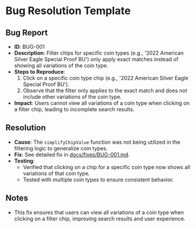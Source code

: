 # Bug Resolution Template

## Bug Report
- **ID**: BUG-001
- **Description**: Filter chips for specific coin types (e.g., '2022 American Silver Eagle Special Proof BU') only apply exact matches instead of showing all variations of the coin type.
- **Steps to Reproduce**:
  1. Click on a specific coin type chip (e.g., '2022 American Silver Eagle Special Proof BU').
  2. Observe that the filter only applies to the exact match and does not include other variations of the coin type.
- **Impact**: Users cannot view all variations of a coin type when clicking on a filter chip, leading to incomplete search results.

## Resolution
- **Cause**: The `simplifyChipValue` function was not being utilized in the filtering logic to generalize coin types.
- **Fix**: See detailed fix in [docs/fixes/BUG-001.md](fixes/BUG-001.md).
- **Testing**:
  - Verified that clicking on a chip for a specific coin type now shows all variations of that coin type.
  - Tested with multiple coin types to ensure consistent behavior.

## Notes
- This fix ensures that users can view all variations of a coin type when clicking on a filter chip, improving search results and user experience.
